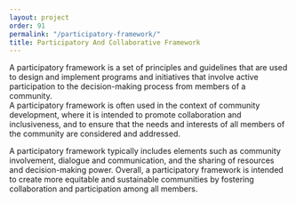 ```yaml
---
layout: project
order: 91
permalink: "/participatory-framework/"
title: Participatory And Collaborative Framework
---
```


A participatory framework is a set of principles and guidelines that are used to design and implement programs and initiatives that involve active participation to the decision-making process from members of a community.    
A participatory framework is often used in the context of community development, where it is intended to promote collaboration and inclusiveness, and to ensure that the needs and interests of all members of the community are considered and addressed. 

A participatory framework typically includes elements such as community involvement, dialogue and communication, and the sharing of resources and decision-making power. Overall, a participatory framework is intended to create more equitable and sustainable communities by fostering collaboration and participation among all members.
